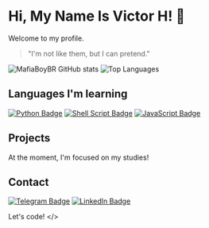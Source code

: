 # Hi, My Name Is Victor H! 👋

Welcome to my profile.

> "I'm not like them, but I can pretend."

![MafiaBoyBR GitHub stats](https://github-readme-stats.vercel.app/api?username=VictorH8&show_icons=true&theme=radical)
![Top Languages](https://github-readme-stats.vercel.app/api/top-langs/?username=VictorH8&layout=normal&theme=radical)

## Languages I'm learning

[![Python Badge](https://img.shields.io/badge/Python-3776AB?style=for-the-badge&logo=python&logoColor=white)](https://www.python.org/)
[![Shell Script Badge](https://img.shields.io/badge/Shell_Script-121011?style=for-the-badge&logo=gnu-bash&logoColor=white)](https://www.gnu.org/software/bash/)
[![JavaScript Badge](https://img.shields.io/badge/JavaScript-323330?style=for-the-badge&logo=javascript&logoColor=F7DF1E)](https://developer.mozilla.org/en-US/docs/Web/JavaScript)

## Projects

At the moment, I'm focused on my studies!

## Contact

[![Telegram Badge](https://img.shields.io/badge/Telegram-2CA5E0?style=for-the-badge&logo=telegram&logoColor=white)](https://t.me/MuzanDev)
[![LinkedIn Badge](https://img.shields.io/badge/LinkedIn-0077B5?style=for-the-badge&logo=linkedin&logoColor=white)](https://www.linkedin.com/in/victor-hugo-17932b260/)

Let's code! </>
